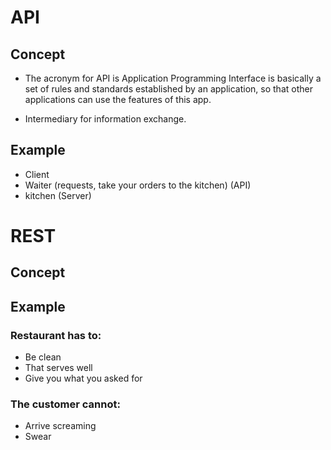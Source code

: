 # API

## Concept 
- The acronym for API is Application Programming Interface is basically a set of rules and standards established by an application, so that other applications can use the features of this app.

- Intermediary for information exchange.

## Example
- Client
- Waiter (requests, take your orders to the kitchen) (API)
- kitchen (Server)

# REST

## Concept

## Example
### Restaurant has to:
- Be clean
- That serves well
- Give you what you asked for
### The customer cannot:
- Arrive screaming
- Swear


